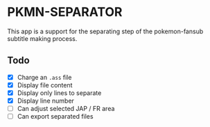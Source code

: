 # PKMN-SEPARATOR

This app is a support for the separating step of the pokemon-fansub subtitle making process.

## Todo

- [x] Charge an `.ass` file
- [x] Display file content
- [x] Display only lines to separate
- [x] Display line number
- [ ] Can adjust selected JAP / FR area
- [ ] Can export separated files